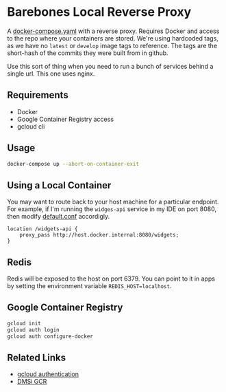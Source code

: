 # Barebones Local Reverse Proxy

A [docker-compose.yaml](docker-compose.yaml) with a reverse proxy. Requires Docker
and access to the repo where your containers are stored. We're using hardcoded
tags, as we have no `latest` or `develop` image tags to reference. The tags
are the short-hash of the commits they were built from in github.

Use this sort of thing when you need to run a bunch of services behind a single url. This one uses nginx.

## Requirements

- Docker
- Google Container Registry access
- gcloud cli

## Usage


```sh
docker-compose up --abort-on-container-exit
```

## Using a Local Container

You may want to route back to your host machine for a particular endpoint. For example,
if I'm running the `widges-api` service in my IDE on port 8080, then modify [default.conf](conf.d/default.conf) accordigly.


```
location /widgets-api {
    proxy_pass http://host.docker.internal:8080/widgets;
}
```

## Redis

Redis will be exposed to the host on port 6379. You can point to it in apps by setting the environment variable `REDIS_HOST=localhost`.

## Google Container Registry

```sh
gcloud init
gcloud auth login
gcloud auth configure-docker
```

## Related Links

- [gcloud authentication](https://cloud.google.com/container-registry/docs/advanced-authentication#gcloud-helper)
- [DMSi GCR](https://console.cloud.google.com/gcr/images/a2w-staging?authuser=0&project=a2w-staging)
